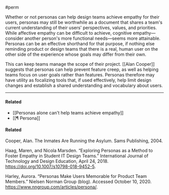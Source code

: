 #perm 

Whether or not personas can help design teams achieve empathy for their users, personas may still be worthwhile as a document that shares a team's current understanding of their users' perspectives, values, and priorities. While affective empathy can be difficult to achieve, cognitive empathy—consider another person's more functional needs—seems more attainable. Personas can be an effective shorthand for that purpose, if nothing else reminding product or design teams that there is a real, human user on the other side of the experience whose goals may differ from their own. 

This can keep teams manage the scope of their project. [[Alan Cooper]] suggests that personas can help prevent feature creep, as well as helping teams focus on user goals rather than features. Personas therefore may have utility as focalizing tools  that, if used effectively, help limit design changes and establish a shared understanding and vocabulary about users.  

---
#### Related
- [[Personas alone can't help teams achieve empathy]]
- [[¶ Persona]]

#### Related
Cooper, Alan. The Inmates Are Running the Asylum. Sams Publishing, 2004.

Haag, Maren, and Nicola Marsden. “Exploring Personas as a Method to Foster Empathy in Student IT Design Teams.” International Journal of Technology and Design Education, April 24, 2018. https://doi.org/10.1007/s10798-018-9452-5.

Harley, Aurora. “Personas Make Users Memorable for Product Team Members.” Nielsen Norman Group (blog). Accessed October 10, 2020. https://www.nngroup.com/articles/persona/.